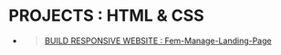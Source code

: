 # PROJECTS :  HTML & CSS 

- > [BUILD RESPONSIVE WEBSITE : Fem-Manage-Landing-Page](./01.%20Build%20Responsive%20website/) 